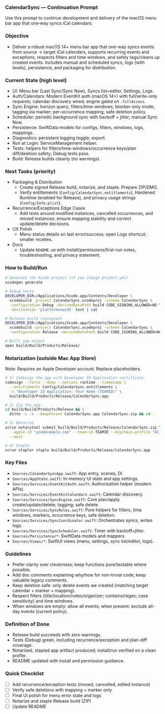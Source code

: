 ### CalendarSync — Continuation Prompt

Use this prompt to continue development and delivery of the macOS menu bar app that one‑way syncs iCal calendars.

### Objective

- Deliver a robust macOS 14+ menu bar app that one-way syncs events from source → target iCal calendars, supports recurring events and exceptions, respects filters and time windows, and safely tags/cleans up created events. Includes manual and scheduled syncs, logs (with levels), persistence, and packaging for distribution.

### Current State (high level)

- UI: Menu bar (Last Sync/Sync Now), Syncs list+editor, Settings, Logs.
- Auth/Calendars: Modern EventKit auth (macOS 14+) with full/write-only requests; calendar discovery wired; engine gated on `.fullAccess`.
- Sync Engine: horizon query; filters/time-windows; blocker-only mode; tagging via marker; per-occurrence mapping; safe deletion policy.
- Scheduler: periodic background sync with backoff + jitter; manual Sync Now.
- Persistence: SwiftData models for configs, filters, windows, logs, mappings.
- Diagnostics: persistent logging toggle; export.
- Run at Login: ServiceManagement helper.
- Tests: helpers for filters/time-windows/occurrence keys/plan diff/deletion safety; Debug tests pass.
- Build: Release builds cleanly (no warnings).

### Next Tasks (priority)

- Packaging & Distribution
  - Create signed Release build, notarize, and staple. Prepare ZIP/DMG.
  - Verify entitlements (`Config/CalendarSync.entitlements`), Hardened Runtime (enabled for Release), and privacy usage strings (`Config/Info.plist`).
- Recurrence/Exceptions Edge Cases
  - Add tests around modified instances, cancelled occurrences, and moved instances; ensure mapping stability and correct update/delete decisions.
- UX Polish
  - Menu status details on last error/success; open Logs shortcut; smaller niceties.
- Docs
  - Update `README.md` with install/permissions/first-run notes, troubleshooting, and privacy statement.

### How to Build/Run

```bash
# Generate the Xcode project (if you change project.yml)
xcodegen generate

# Debug tests
DEVELOPER_DIR=/Applications/Xcode.app/Contents/Developer \
  xcodebuild -project CalendarSync.xcodeproj -scheme CalendarSync \
  -configuration Debug -derivedDataPath build CODE_SIGNING_ALLOWED=NO \
  -destination 'platform=macOS' test | cat

# Release build (unsigned)
DEVELOPER_DIR=/Applications/Xcode.app/Contents/Developer \
  xcodebuild -project CalendarSync.xcodeproj -scheme CalendarSync \
  -configuration Release -derivedDataPath build CODE_SIGNING_ALLOWED=NO | cat

# Built app output
open build/Build/Products/Release/
```

### Notarization (outside Mac App Store)

Note: Requires an Apple Developer account. Replace placeholders.

```bash
# 1) Codesign the app with Developer ID Application certificate
codesign --force --deep --options runtime --timestamp \
  --entitlements Config/CalendarSync.entitlements \
  -s "Developer ID Application: Your Name (TEAMID)" \
  build/Build/Products/Release/CalendarSync.app

# 2) Zip the app
cd build/Build/Products/Release && \
  ditto -c -k --keepParent CalendarSync.app CalendarSync.zip && cd -

# 3) Notarize
xcrun notarytool submit build/Build/Products/Release/CalendarSync.zip \
  --apple-id "you@example.com" --team-id TEAMID --keychain-profile "AC_NOTARY" \
  --wait

# 4) Staple
xcrun stapler staple build/Build/Products/Release/CalendarSync.app
```

### Key Files

- `Sources/CalendarSyncApp.swift`: App entry, scenes, DI.
- `Sources/AppState.swift`: In-memory UI state and app settings.
- `Sources/Services/EventKitAuth.swift`: Authorization helper (modern APIs).
- `Sources/Services/EventKitCalendars.swift`: Calendar discovery.
- `Sources/Services/SyncEngine.swift`: Core plan/apply create/update/delete; tagging; safe delete.
- `Sources/Services/SyncRules.swift`: Pure helpers for filters, time windows, markers, occurrence keys, safe deletion.
- `Sources/Services/SyncCoordinator.swift`: Orchestrates syncs, writes logs.
- `Sources/Services/SyncScheduler.swift`: Timer with backoff+jitter.
- `Sources/Persistence/*`: SwiftData models and mappers.
- `Sources/Views/*`: SwiftUI views (menu, settings, sync list/editor, logs).

### Guidelines

- Prefer clarity over cleverness; keep functions pure/testable where possible.
- Add doc comments explaining why/how for non-trivial code; keep valuable legacy comments.
- Keep deletion safe: only delete events we created (matching target calendar + marker + mapping).
- Respect filters (title/location/notes/organizer; contains/regex; case sensitivity) and time windows.
- When windows are empty: allow all events; when present: exclude all-day events (current policy).

### Definition of Done

- Release build succeeds with zero warnings.
- Tests (Debug) green, including recurrence/exception and plan-diff coverage.
- Notarized, stapled app artifact produced; install/run verified on a clean profile.
- README updated with install and permission guidance.

### Quick Checklist

- [ ] Add recurrence/exception tests (moved, cancelled, edited instance)
- [ ] Verify safe deletions with mapping + marker only
- [ ] Final UI polish for menu error state and logs
- [ ] Notarize and staple Release build (ZIP)
- [ ] Update README
